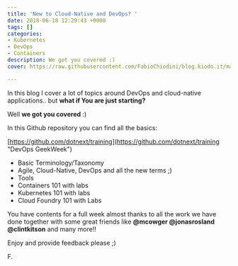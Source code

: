 ```yaml
---
title: 'New to Cloud-Native and DevOps? '
date: 2018-06-18 12:29:43 +0000
tags: []
categories:
- Kubernetes
- DevOps
- Containers
description: We got you covered :)
cover: https://raw.githubusercontent.com/FabioChiodini/blog.kiodo.it/master/images/Worked-Fine-In-Dev-Ops-Problem-Now.jpg

---
```

In this blog I cover a lot of topics around DevOps and cloud-native applications.. but **what if You are just starting?**

Well **we got you covered** :)

In this Github repository you can find all the basics:

[https://github.com/dotnext/training](https://github.com/dotnext/training "DevOps GeekWeek")

* Basic Terminology/Taxonomy
* Agile, Cloud-Native, DevOps and all the new terms ;)
* Tools
* Containers 101 with labs
* Kubernetes 101 with labs
* Cloud Foundry 101 with Labs

You have contents for a full week almost thanks to all the work we have done together with some great friends like **@mcowger @jonasrosland @clintkitson** and many more!!

Enjoy and provide feedback please ;)

F.